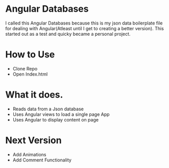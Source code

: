 # Angular Databases

I called this Angular Databases because this is my json data boilerplate file for dealing with Angular(Atleast until I get to creating a better version).
This started out as a test and quicky became a personal project.

# How to Use

* Clone Repo
* Open Index.html

# What it does.

* Reads data from a Json database
* Uses Angular views to load a single page App
* Uses Angular to display content on page

# Next Version

* Add Animations 
* Add Comment Functionality
